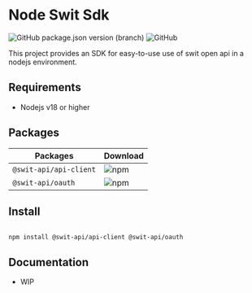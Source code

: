 # Node Swit Sdk

![GitHub package.json version (branch)](https://img.shields.io/github/package-json/v/Swit-ChristianKim/node-swit-sdk)
![GitHub](https://img.shields.io/github/license/Swit-ChristianKim/node-swit-sdk)

This project provides an SDK for easy-to-use use of swit open api in a nodejs environment.

## Requirements

- Nodejs v18 or higher

## Packages 

| Packages  | Download |
| --- | --- |
| `@swit-api/api-client`  | ![npm](https://img.shields.io/npm/dt/%40swit-api/api-client)
| `@swit-api/oauth`  | ![npm](https://img.shields.io/npm/dt/%40swit-api/oauth) |

## Install


```shell

npm install @swit-api/api-client @swit-api/oauth

```

## Documentation

- WIP